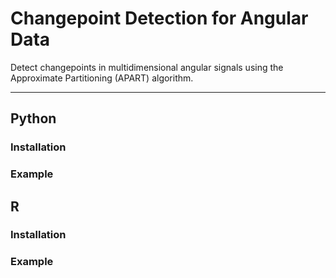 # Changepoint Detection for Angular Data

Detect changepoints in multidimensional angular signals using the Approximate Partitioning (APART) algorithm.

---

## Python

### Installation

### Example

## R

### Installation

### Example